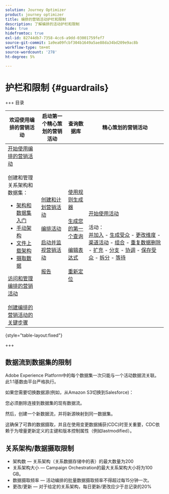 ```yaml
---
solution: Journey Optimizer
product: journey optimizer
title: 编排的营销活动护栏和限制
description: 了解编排的活动护栏和限制
hide: true
hidefromtoc: true
exl-id: 82744db7-7358-4cc6-a9dd-03001759fef7
source-git-commit: 1a9ea09fcbf304b1649a5ae88da34bd209e9ac8b
workflow-type: tm+mt
source-wordcount: '278'
ht-degree: 5%

---
```


# 护栏和限制 {#guardrails}

+++ 目录

| 欢迎使用编排的营销活动 | 启动第一个精心策划的营销活动 | 查询数据库 | 精心策划的营销活动 |
|---|---|---|---|
| [开始使用编排的营销活动](gs-orchestrated-campaigns.md)<br/><br/>创建和管理关系架构和数据集：</br> <ul><li>[架构和数据集入门](gs-schemas.md)</li><li>[手动架构](manual-schema.md)</li><li>[文件上载架构](file-upload-schema.md)</li><li>[摄取数据](ingest-data.md)</li></ul>[访问和管理编排的营销活动](access-manage-orchestrated-campaigns.md)<br/><br/>[创建编排的营销活动的关键步骤](gs-campaign-creation.md) | [创建和计划营销活动](create-orchestrated-campaign.md)<br/><br/>[编排活动](orchestrate-activities.md)<br/><br/>[启动并监视营销活动](start-monitor-campaigns.md)<br/><br/>[报告](reporting-campaigns.md) | [使用规则生成器](orchestrated-rule-builder.md)<br/><br/>[生成您的第一个查询](build-query.md)<br/><br/>[编辑表达式](edit-expressions.md)<br/><br/>[重新定位](retarget.md) | [开始使用活动](activities/about-activities.md)<br/><br/>活动：<br/>[并加入](activities/and-join.md) - [生成受众](activities/build-audience.md) - [更改维度](activities/change-dimension.md) - [渠道活动](activities/channels.md) - [组合](activities/combine.md) - [重复数据删除](activities/deduplication.md) - [扩充](activities/enrichment.md) - [分支](activities/fork.md) - [协调](activities/reconciliation.md) - [保存受众](activities/save-audience.md) - [拆分](activities/split.md) - [等待](activities/wait.md) |

{style="table-layout:fixed"}

+++

## 数据流到数据集的限制

Adobe Experience Platform中的每个数据集一次只能与一个活动数据流关联。 此1:1基数由平台严格执行。

如果您需要切换数据源(例如，从Amazon S3切换到Salesforce)：

您必须删除连接到数据集的现有数据流。

然后，创建一个新数据流，并将新源映射到同一数据集。

这确保了可靠的数据摄取，并且在使用变更数据捕获(CDC)时至关重要，CDC依赖于为增量更新定义的主键和版本控制属性（例如lastmodified）。


## 关系架构/数据摄取限制

* 架构数 — 关系架构（关系数据存储中的表）的最大数量为200
* 关系架构大小 — Campaign Orchestration的最大关系架构大小将为100 GB。
* 数据摄取频率 — 活动编排的批量数据摄取频率不得超过每15分钟一次。
* 更改/更新 — 对于给定的关系架构，每日更新/更改应少于总记录的20%
